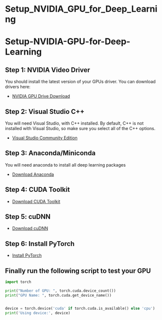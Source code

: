 # Setup_NVIDIA_GPU_for_Deep_Learning

# Setup-NVIDIA-GPU-for-Deep-Learning

## Step 1: NVIDIA Video Driver

You should install the latest version of your GPUs driver. You can download drivers here:
 - [NVIDIA GPU Drive Download](https://www.nvidia.com/Download/index.aspx)

## Step 2: Visual Studio C++

You will need Visual Studio, with C++ installed. By default, C++ is not installed with Visual Studio, so make sure you select all of the C++ options.
 - [Visual Studio Community Edition](https://visualstudio.microsoft.com/vs/community/)

## Step 3: Anaconda/Miniconda

You will need anaconda to install all deep learning packages
 - [Download Anaconda](https://www.anaconda.com/download/success)

## Step 4: CUDA Toolkit

 - [Download CUDA Toolkit](https://developer.nvidia.com/cuda-toolkit-archive)

## Step 5: cuDNN

 - [Download cuDNN](https://developer.nvidia.com/rdp/cudnn-archive)


## Step 6: Install PyTorch 

 - [Install PyTorch](https://pytorch.org/get-started/locally/)




## Finally run the following script to test your GPU

```python
import torch

print("Number of GPU: ", torch.cuda.device_count())
print("GPU Name: ", torch.cuda.get_device_name())


device = torch.device('cuda' if torch.cuda.is_available() else 'cpu')
print('Using device:', device)
```
